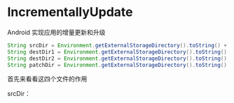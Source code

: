 # IncrementallyUpdate
Android 实现应用的增量更新和升级

```java
String srcDir = Environment.getExternalStorageDirectory().toString() + "/DaemonProcess-1.apk";
String destDir1 = Environment.getExternalStorageDirectory().toString() + "/DaemonProcess-2.apk";
String destDir2 = Environment.getExternalStorageDirectory().toString() + "/DaemonProcess-3.apk";
String patchDir = Environment.getExternalStorageDirectory().toString() + "/DaemonProcess.patch";
```
首先来看看这四个文件的作用

srcDir：
